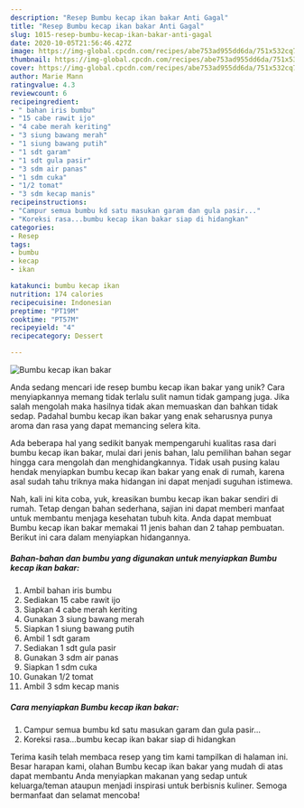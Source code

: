 ```yaml
---
description: "Resep Bumbu kecap ikan bakar Anti Gagal"
title: "Resep Bumbu kecap ikan bakar Anti Gagal"
slug: 1015-resep-bumbu-kecap-ikan-bakar-anti-gagal
date: 2020-10-05T21:56:46.427Z
image: https://img-global.cpcdn.com/recipes/abe753ad955dd6da/751x532cq70/bumbu-kecap-ikan-bakar-foto-resep-utama.jpg
thumbnail: https://img-global.cpcdn.com/recipes/abe753ad955dd6da/751x532cq70/bumbu-kecap-ikan-bakar-foto-resep-utama.jpg
cover: https://img-global.cpcdn.com/recipes/abe753ad955dd6da/751x532cq70/bumbu-kecap-ikan-bakar-foto-resep-utama.jpg
author: Marie Mann
ratingvalue: 4.3
reviewcount: 6
recipeingredient:
- " bahan iris bumbu"
- "15 cabe rawit ijo"
- "4 cabe merah keriting"
- "3 siung bawang merah"
- "1 siung bawang putih"
- "1 sdt garam"
- "1 sdt gula pasir"
- "3 sdm air panas"
- "1 sdm cuka"
- "1/2 tomat"
- "3 sdm kecap manis"
recipeinstructions:
- "Campur semua bumbu kd satu masukan garam dan gula pasir..."
- "Koreksi rasa...bumbu kecap ikan bakar siap di hidangkan"
categories:
- Resep
tags:
- bumbu
- kecap
- ikan

katakunci: bumbu kecap ikan 
nutrition: 174 calories
recipecuisine: Indonesian
preptime: "PT19M"
cooktime: "PT57M"
recipeyield: "4"
recipecategory: Dessert

---
```



![Bumbu kecap ikan bakar](https://img-global.cpcdn.com/recipes/abe753ad955dd6da/751x532cq70/bumbu-kecap-ikan-bakar-foto-resep-utama.jpg)

Anda sedang mencari ide resep bumbu kecap ikan bakar yang unik? Cara menyiapkannya memang tidak terlalu sulit namun tidak gampang juga. Jika salah mengolah maka hasilnya tidak akan memuaskan dan bahkan tidak sedap. Padahal bumbu kecap ikan bakar yang enak seharusnya punya aroma dan rasa yang dapat memancing selera kita.



Ada beberapa hal yang sedikit banyak mempengaruhi kualitas rasa dari bumbu kecap ikan bakar, mulai dari jenis bahan, lalu pemilihan bahan segar hingga cara mengolah dan menghidangkannya. Tidak usah pusing kalau hendak menyiapkan bumbu kecap ikan bakar yang enak di rumah, karena asal sudah tahu triknya maka hidangan ini dapat menjadi suguhan istimewa.


Nah, kali ini kita coba, yuk, kreasikan bumbu kecap ikan bakar sendiri di rumah. Tetap dengan bahan sederhana, sajian ini dapat memberi manfaat untuk membantu menjaga kesehatan tubuh kita. Anda dapat membuat Bumbu kecap ikan bakar memakai 11 jenis bahan dan 2 tahap pembuatan. Berikut ini cara dalam menyiapkan hidangannya.

<!--inarticleads1-->

##### Bahan-bahan dan bumbu yang digunakan untuk menyiapkan Bumbu kecap ikan bakar:

1. Ambil  bahan iris bumbu
1. Sediakan 15 cabe rawit ijo
1. Siapkan 4 cabe merah keriting
1. Gunakan 3 siung bawang merah
1. Siapkan 1 siung bawang putih
1. Ambil 1 sdt garam
1. Sediakan 1 sdt gula pasir
1. Gunakan 3 sdm air panas
1. Siapkan 1 sdm cuka
1. Gunakan 1/2 tomat
1. Ambil 3 sdm kecap manis




<!--inarticleads2-->

##### Cara menyiapkan Bumbu kecap ikan bakar:

1. Campur semua bumbu kd satu masukan garam dan gula pasir...
1. Koreksi rasa...bumbu kecap ikan bakar siap di hidangkan




Terima kasih telah membaca resep yang tim kami tampilkan di halaman ini. Besar harapan kami, olahan Bumbu kecap ikan bakar yang mudah di atas dapat membantu Anda menyiapkan makanan yang sedap untuk keluarga/teman ataupun menjadi inspirasi untuk berbisnis kuliner. Semoga bermanfaat dan selamat mencoba!
